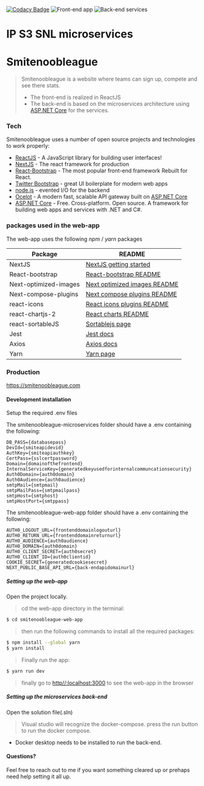 [![Codacy Badge](https://app.codacy.com/project/badge/Grade/23de5418d4e049c1bab35d91aedc7c3a)](https://www.codacy.com?utm_source=github.com&amp;utm_medium=referral&amp;utm_content=kevinbevers/ip-s3-snl-microservices&amp;utm_campaign=Badge_Grade)
![Front-end app](https://github.com/kevinbevers/ip-s3-snl-microservices/workflows/Front-end%20Node.js%20CI/badge.svg)
![Back-end services](https://github.com/kevinbevers/ip-s3-snl-microservices/workflows/Back-end%20.NET%20Core%20CI/badge.svg)

# IP S3 SNL microservices
# Smitenoobleague 
>Smitenoobleague is a website where teams can sign up, compete and see there stats.
> - The front-end is realized in ReactJS
> - The back-end is based on the microservices architecture using [ASP.NET Core] for the services.

### Tech

Smitenoobleague uses a number of open source projects and technologies to work properly:

* [ReactJS] - A JavaScript library for building user interfaces!
* [NextJS] - The react framework for production
* [React-Bootstrap] - The most popular front-end framework Rebuilt for React.
* [Twitter Bootstrap] - great UI boilerplate for modern web apps
* [node.js] - evented I/O for the backend
* [Ocelot] - A modern fast, scalable API gateway built on [ASP.NET Core]
* [ASP.NET Core] - Free. Cross-platform. Open source. A framework for building web apps and services with .NET and C#.

### packages used in the web-app

The web-app uses the following *npm* / *yarn* packages

| Package | README |
| ------ | ------ |
| NextJS | [NextJS getting started][NextJSDoc] |
| React-bootstrap | [React-bootstrap README][React-bootstrapDoc] |
| Next-optimized-images | [Next optimized images README][NextOptDoc] |
| Next-compose-plugins | [Next compose plugins README][NextComDoc] |
| react-icons | [React icons plugins README][ReactIconDoc] |
| react-chartjs-2 | [React charts README][ReactChartDoc] |
| react-sortableJS | [Sortablejs page][SortableDoc]|
| Jest| [Jest docs][JestDoc]|
| Axios| [Axios docs][AxiosDoc]|
| Yarn| [Yarn page][YarnDoc]|


### Production
https://smitenoobleague.com
#### Development installation
Setup the required .env files

The smitenoobleague-microservices folder should have a .env containing the following:
```.env
DB_PASS={databasepass}
DevId={smiteapidevid}
AuthKey={smiteapiauthkey}
CertPass={sslcertpassword}
Domain={domainofthefrontend}
InternalServiceKey={generatedkeyusedforinternalcommuncationsecurity}
Auth0Domain={auth0domain}
Auth0Audience={auth0audience}
smtpMail={smtpmail}
smtpMailPass={smtpmailpass}
smtpHost={smtphost}
smtpHostPort={smtppass}
```
The smitenoobleague-web-app folder should have a .env containing the following:
```.env
AUTH0_LOGOUT_URL={frontenddomainlogouturl}
AUTH0_RETURN_URL={frontenddomainreturnurl}
AUTH0_AUDIENCE={auth0audience}
AUTH0_DOMAIN={auth0domain}
AUTH0_CLIENT_SECRET={auth0secret}
AUTH0_CLIENT_ID={auth0clientid}
COOKIE_SECRET={generatedcookiesecret}
NEXT_PUBLIC_BASE_API_URL={back-endapidomainurl}
```
##### Setting up the web-app
Open the project locally.
>cd the web-app directory in the terminal:
```bash
$ cd smitenoobleague-web-app
```
>then run the following commands to install all the required packages:
```bash
$ npm install --global yarn
$ yarn install

```
>Finally run the app:
```bash
$ yarn run dev
```
>finally go to [http//:localhost:3000][localhost] to see the web-app in the browser

##### Setting up the microservices back-end
Open the solution file(.sln)
>Visual studio will recognize the docker-compose.
>press the run button to run the docker compose.
* Docker desktop needs to be installed to run the back-end.

#### Questions?
Feel free to reach out to me if you want something cleared up or prehaps need help setting it all up.

[//]: # (These are reference links used in the body of this note and get stripped out when the markdown processor does its job. There is no need to format nicely because it shouldn't be seen. Thanks SO - http://stackoverflow.com/questions/4823468/store-comments-in-markdown-syntax)

   [ASP.NET Core]: <https://docs.microsoft.com/en-us/aspnet/core/?view=aspnetcore-3.1>
   [node.js]: <http://nodejs.org>
   [Twitter Bootstrap]: <http://twitter.github.com/bootstrap/>
   [ReactJS]: <https://reactjs.org/>
   [NextJS]: <https://nextjs.org/>
   [React-Bootstrap]: <https://react-bootstrap.github.io/>
   [Ocelot]: <https://threemammals.com/ocelot>
   [localhost]: <http://localhost:3000>

   [NextJSDoc]: <https://nextjs.org/docs/getting-started>
   [React-bootstrapDoc]: <https://github.com/react-bootstrap/react-bootstrap/blob/master/README.md>
   [NextOptDoc]: <https://github.com/cyrilwanner/next-optimized-images/blob/master/README.md>
   [NextComDoc]: <https://github.com/cyrilwanner/next-compose-plugins/blob/master/README.md>
   [ReactIconDoc]: <https://github.com/react-icons/react-icons/blob/master/README.md>
   [ReactChartDoc]: <https://github.com/jerairrest/react-chartjs-2/blob/master/README.md>
   [SortableDoc]: <https://github.com/SortableJS/react-sortablejs/blob/master/README.md/>
   [JestDoc]: <https://jestjs.io/>
   [AxiosDoc]: <https://github.com/axios/axios/blob/master/README.md>
   [YarnDoc]: <https://yarnpkg.com/>

